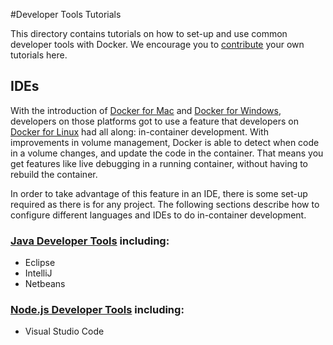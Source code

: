#Developer Tools Tutorials

This directory contains tutorials on how to set-up and use common developer tools with Docker. We encourage you to [contribute](../contribute.md) your own tutorials here.

## IDEs

With the introduction of [Docker for Mac](https://www.docker.com/products/docker#/mac) and [Docker for Windows](https://www.docker.com/products/docker#/windows), developers on those platforms got to use a feature that developers on [Docker for Linux](https://www.docker.com/products/docker#linux) had all along: in-container development. With improvements in volume management, Docker is able to detect when code in a volume changes, and update the code in the container. That means you get features like live debugging in a running container, without having to rebuild the container.

In order to take advantage of this feature in an IDE, there is some set-up required as there is for any project. The following sections describe how to configure different languages and IDEs to do in-container development.

### [Java Developer Tools](https://github.com/docker/labs/tree/master/developer-tools/java-debugging) including:
+ Eclipse
+ IntelliJ
+ Netbeans

### [Node.js Developer Tools](https://github.com/docker/labs/blob/master/developer-tools/nodejs-debugging/README.md) including:
+ Visual Studio Code

